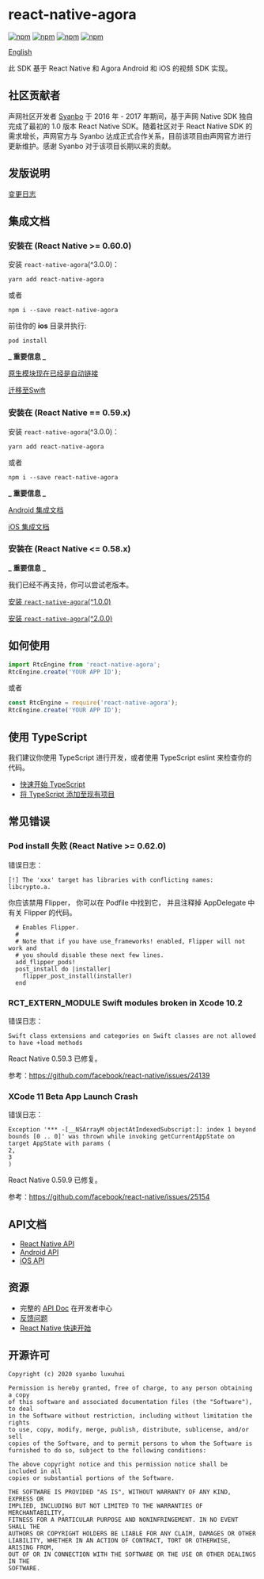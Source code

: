 # react-native-agora

[![npm](https://img.shields.io/npm/v/react-native-agora.svg)](https://www.npmjs.com/package/react-native-agora)
[![npm](https://img.shields.io/npm/dm/react-native-agora.svg)](https://www.npmjs.com/package/react-native-agora)
[![npm](https://img.shields.io/npm/dt/react-native-agora.svg)](https://www.npmjs.com/package/react-native-agora)
[![npm](https://img.shields.io/npm/l/react-native-agora.svg)](LICENSE)

[English](README.md)

此 SDK 基于 React Native 和 Agora Android 和 iOS 的视频 SDK 实现。

## 社区贡献者

声网社区开发者 [Syanbo](https://github.com/syanbo) 于 2016 年 - 2017 年期间，基于声网 Native SDK 独自完成了最初的 1.0 版本 React Native SDK。随着社区对于 React Native SDK 的需求增长，声网官方与 Syanbo 达成正式合作关系，目前该项目由声网官方进行更新维护。感谢 Syanbo 对于该项目长期以来的贡献。

## 发版说明
[变更日志](CHANGELOG.md)

## 集成文档

### 安装在 (React Native >= 0.60.0)

安装 `react-native-agora`(^3.0.0)：

```shell script
yarn add react-native-agora
```
或者
```shell script
npm i --save react-native-agora
```

前往你的 **ios** 目录并执行:

```shell script
pod install
```

**_ 重要信息 _**

[原生模块现在已经是自动链接](https://github.com/react-native-community/cli/blob/master/docs/autolinking.md)

[迁移至Swift](https://github.com/AgoraIO-Community/react-native-agora/blob/master/docs/v3/installation.ios.md#step-1-migrating-to-swift)

### 安装在 (React Native == 0.59.x)

安装 `react-native-agora`(^3.0.0)：

```shell script
yarn add react-native-agora
```
或者
```shell script
npm i --save react-native-agora
```

**_ 重要信息 _**

[Android 集成文档](./docs/v3/installation.android.md)

[iOS 集成文档](./docs/v3/installation.ios.md)

### 安装在 (React Native <= 0.58.x)

**_ 重要信息 _**

我们已经不再支持，你可以尝试老版本。

[安装 `react-native-agora`(^1.0.0)](./docs/v1/README.md)

[安装 `react-native-agora`(^2.0.0)](./docs/v2/README.md)

## 如何使用

```javascript
import RtcEngine from 'react-native-agora';
RtcEngine.create('YOUR APP ID');
```
或者
```javascript
const RtcEngine = require('react-native-agora');
RtcEngine.create('YOUR APP ID');
```

## 使用 TypeScript

我们建议你使用 TypeScript 进行开发，或者使用 TypeScript eslint 来检查你的代码。

* [快速开始 TypeScript](https://reactnative.dev/docs/typescript#getting-started-with-typescript)
* [将 TypeScript 添加至现有项目](https://reactnative.dev/docs/typescript#adding-typescript-to-an-existing-project)

## 常见错误

### Pod install 失败 (React Native >= 0.62.0) 

错误日志：

```
[!] The 'xxx' target has libraries with conflicting names: libcrypto.a.
```

你应该禁用 Flipper， 你可以在 Podfile 中找到它， 并且注释掉 AppDelegate 中有关 Flipper 的代码。

```
  # Enables Flipper.
  #
  # Note that if you have use_frameworks! enabled, Flipper will not work and
  # you should disable these next few lines.
  add_flipper_pods!
  post_install do |installer|
    flipper_post_install(installer)
  end
```

### RCT_EXTERN_MODULE Swift modules broken in Xcode 10.2

错误日志：

```
Swift class extensions and categories on Swift classes are not allowed to have +load methods
```

React Native 0.59.3 已修复。

参考：https://github.com/facebook/react-native/issues/24139

### XCode 11 Beta App Launch Crash

错误日志：

```
Exception '*** -[__NSArrayM objectAtIndexedSubscript:]: index 1 beyond bounds [0 .. 0]' was thrown while invoking getCurrentAppState on target AppState with params (
2,
3
)
```

React Native 0.59.9 已修复。

参考：https://github.com/facebook/react-native/issues/25154

## API文档

* [React Native API](https://agoraio-community.github.io/react-native-agora/globals.html)
* [Android API](https://docs.agora.io/en/Video/API%20Reference/java/index.html)
* [iOS API](https://docs.agora.io/en/Video/API%20Reference/oc/docs/headers/Agora-Objective-C-API-Overview.html)

## 资源

* 完整的 [API Doc](https://docs.agora.io/cn/) 在开发者中心
* [反馈问题](https://github.com/AgoraIO-Community/react-native-agora/issues)
* [React Native 快速开始](https://facebook.github.io/react-native/docs/getting-started.html)

开源许可
--------

    Copyright (c) 2020 syanbo luxuhui
    
    Permission is hereby granted, free of charge, to any person obtaining a copy
    of this software and associated documentation files (the "Software"), to deal
    in the Software without restriction, including without limitation the rights
    to use, copy, modify, merge, publish, distribute, sublicense, and/or sell
    copies of the Software, and to permit persons to whom the Software is
    furnished to do so, subject to the following conditions:
    
    The above copyright notice and this permission notice shall be included in all
    copies or substantial portions of the Software.
    
    THE SOFTWARE IS PROVIDED "AS IS", WITHOUT WARRANTY OF ANY KIND, EXPRESS OR
    IMPLIED, INCLUDING BUT NOT LIMITED TO THE WARRANTIES OF MERCHANTABILITY,
    FITNESS FOR A PARTICULAR PURPOSE AND NONINFRINGEMENT. IN NO EVENT SHALL THE
    AUTHORS OR COPYRIGHT HOLDERS BE LIABLE FOR ANY CLAIM, DAMAGES OR OTHER
    LIABILITY, WHETHER IN AN ACTION OF CONTRACT, TORT OR OTHERWISE, ARISING FROM,
    OUT OF OR IN CONNECTION WITH THE SOFTWARE OR THE USE OR OTHER DEALINGS IN THE
    SOFTWARE.
